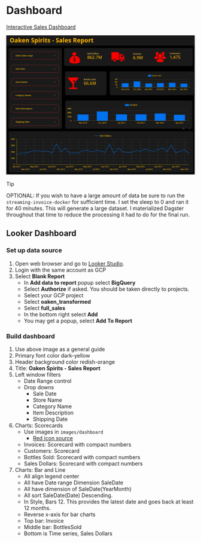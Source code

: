 # Dashboard

[Interactive Sales Dashboard](https://lookerstudio.google.com/reporting/b11975fd-2fc5-4d0b-92fb-e65ff59aa910)

![Sales Dashboard](images/dashboard/looker-dashboard.png)

>[!TIP]
>OPTIONAL: If you wish to have a large amount of data be sure to run the `streaming-invoice-docker` for sufficient time. I set the sleep to 0 and ran it for 40 minutes. This will generate a large dataset. I materialized Dagster throughout that time to reduce the processing it had to do for the final run.

## Looker Dashboard

### Set up data source

1. Open web browser and go to [Looker Studio](https://lookerstudio.google.com/).
1. Login with the same account as GCP
1. Select **Blank Report**
    - In **Add data to report** popup select **BigQuery**
    - Select **Authorize** if asked. You should be taken directly to projects.
    - Select your GCP project
    - Select **oaken_transformed**
    - Select **full_sales**
    - In the bottom right select **Add**
    - You may get a popup, select **Add To Report**

### Build dashboard

1. Use above image as a general guide
1. Primary font color dark-yellow
1. Header background color redish-orange
1. Title: **Oaken Spirits - Sales Report**
1. Left window filters
    - Date Range control
    - Drop downs
        - Sale Date
        - Store Name
        - Category Name
        - Item Description
        - Shipping Date
1. Charts: Scorecards
    - Use images in `images/dashboard`
        - [Red icon source](https://www.iconsdb.com/red-icons/)
    - Invoices: Scorecard with compact numbers
    - Customers: Scorecard
    - Bottles Sold: Scorecard with compact numbers
    - Sales Dollars: Scorecard with compact numbers
1. Charts: Bar and Line
    - All align legend center
    - All have Date range Dimension SaleDate
    - All have dimension of SaleDate(YearMonth)
    - All sort SaleDate(Date) Descending.
    - In Style, Bars 12. This provides the latest date and goes back at least 12 months.
    - Reverse x-axis for bar charts
    - Top bar: Invoice
    - Middle bar: BottlesSold
    - Bottom is Time series, Sales Dollars
